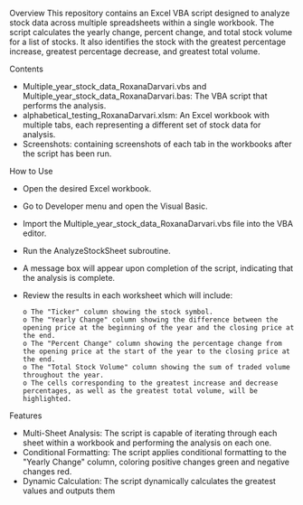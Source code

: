 Overview
This repository contains an Excel VBA script designed to analyze stock data across multiple spreadsheets within a single workbook. The script calculates the yearly change, percent change, and total stock volume for a list of stocks. It also identifies the stock with the greatest percentage increase, greatest percentage decrease, and greatest total volume.

Contents
- Multiple_year_stock_data_RoxanaDarvari.vbs and Multiple_year_stock_data_RoxanaDarvari.bas: The VBA script that performs the analysis.
- alphabetical_testing_RoxanaDarvari.xlsm: An Excel workbook with multiple tabs, each representing a different set of stock data for analysis.
- Screenshots: containing screenshots of each tab in the workbooks after the script has been run.

How to Use
- Open the desired Excel workbook.
- Go to Developer menu and open the Visual Basic.
- Import the Multiple_year_stock_data_RoxanaDarvari.vbs file into the VBA editor.
- Run the AnalyzeStockSheet subroutine.
- A message box will appear upon completion of the script, indicating that the analysis is complete.
- Review the results in each worksheet which will include:
  
      o	The "Ticker" column showing the stock symbol.
      o	The "Yearly Change" column showing the difference between the opening price at the beginning of the year and the closing price at the end.
      o	The "Percent Change" column showing the percentage change from the opening price at the start of the year to the closing price at the end.
      o	The "Total Stock Volume" column showing the sum of traded volume throughout the year.
      o	The cells corresponding to the greatest increase and decrease percentages, as well as the greatest total volume, will be highlighted.

Features
- Multi-Sheet Analysis: The script is capable of iterating through each sheet within a workbook and performing the analysis on each one.
- Conditional Formatting: The script applies conditional formatting to the "Yearly Change" column, coloring positive changes green and negative changes red.
- Dynamic Calculation: The script dynamically calculates the greatest values and outputs them
